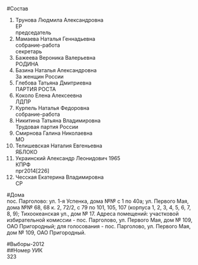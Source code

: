 #Состав  
1. Трунова Людмила Александровна  
    ЕР  
    председатель  
2. Мамаева Наталья Геннадьевна  
    собрание-работа  
    секретарь  
3. Бажеева Вероника Валерьевна  
    РОДИНА  
4. Базина Наталья Александровна  
    За женщин России  
5. Глебова Татьяна Дмитриевна  
    ПАРТИЯ РОСТА  
6. Коколо Елена Алексеевна  
    ЛДПР  
7. Курпель Наталья Федоровна  
    собрание-работа  
8. Никитина Татьяна Владимировна  
    Трудовая партия России  
9. Смирнова Галина Николаевна  
    МО  
10. Телишевская Наталия Евгеньевна  
    ЯБЛОКО  
11. Украинский Александр Леонидович 1965  
    КПРФ  
    прг2014[226]  
12. Чесская Екатерина Владимировна  
    СР  
  
#Дома  
пос. Парголово: ул. 1-я Успенка, дома №№ с 1 по 40а; ул. Первого Мая, дома №№ 68, 68 к. 2, 72/2, с 79 по 101, 105, 107 (корпуса 1, 2, 3, 4, 5, 6, 7, 8, 9); Тихоокеанская ул., дом № 17. Адреса помещений: участковой избирательной комиссии - пос. Парголово, ул. Первого Мая, дом № 109, ОАО Пригородный; для голосования - пос. Парголово, ул. Первого Мая, дом № 109, ОАО Пригородный.  
  
#Выборы-2012  
##Номер УИК  
323  
